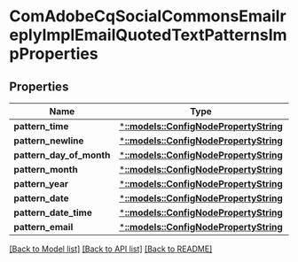 # ComAdobeCqSocialCommonsEmailreplyImplEmailQuotedTextPatternsImpProperties

## Properties
Name | Type | Description | Notes
------------ | ------------- | ------------- | -------------
**pattern_time** | [***::models::ConfigNodePropertyString**](configNodePropertyString.md) |  | [optional] 
**pattern_newline** | [***::models::ConfigNodePropertyString**](configNodePropertyString.md) |  | [optional] 
**pattern_day_of_month** | [***::models::ConfigNodePropertyString**](configNodePropertyString.md) |  | [optional] 
**pattern_month** | [***::models::ConfigNodePropertyString**](configNodePropertyString.md) |  | [optional] 
**pattern_year** | [***::models::ConfigNodePropertyString**](configNodePropertyString.md) |  | [optional] 
**pattern_date** | [***::models::ConfigNodePropertyString**](configNodePropertyString.md) |  | [optional] 
**pattern_date_time** | [***::models::ConfigNodePropertyString**](configNodePropertyString.md) |  | [optional] 
**pattern_email** | [***::models::ConfigNodePropertyString**](configNodePropertyString.md) |  | [optional] 

[[Back to Model list]](../README.md#documentation-for-models) [[Back to API list]](../README.md#documentation-for-api-endpoints) [[Back to README]](../README.md)


